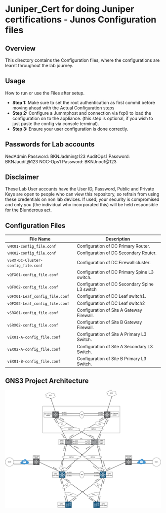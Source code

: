 # Juniper_Cert for doing Juniper certifications - Junos Configuration files

## Overview
This directory contains the Configuration files, where the configurations are learnt throughout the lab journey.

## Usage
How to run or use the Files after setup.


- **Step 1:** Make sure to set the root authentication as first commit before moving ahead with the Actual Configuration steps
- **Step 2:** Configure a Jummphost and connection via fxp0 to load the configuration on to the appliance. (this step is optional, if you wish to just paste the config via console terminal).
- **Step 3:** Ensure your user configuration is done correctly.

## Passwords for Lab accounts
NedAdmin Password: BKNJadmin@123
AuditOps1 Password: BKNJaudit@123
NOC-Ops1 Password: BKNJnoc1@123

## Disclaimer
These Lab User accounts have the User ID, Password, Public and Private Keys are open to people who can view this repository, so refrain from using these credentials on non lab devices. If used, your security is compromised and only you (the individual who incorporated this) will be held responsible for the Blunderous act.

## Configuration Files
| File Name         | Description                                   |
|-------------------|-----------------------------------------------|
| `vMX01-config_file.conf`       | Configuration of DC Primary Router.                 |
| `vMX02-config_file.conf`       | Configuration of DC Secondary Router.                 |
| `vSRX-DC-Cluster-config_file.conf`       | Configuration of DC Firewall cluster.                 |
| `vQFX01-config_file.conf`       | Configuration of DC Primary Spine L3 switch.                 |
| `vQFX02-config_file.conf`       | Configuration of DC Secondary Spine L3 switch              |
| `vQFX01-Leaf_config_file.conf`       | Configuration of DC Leaf switch1.                 |
| `vQFX02-Leaf_config_file.conf`       | Configuration of DC Leaf switch2              |
| `vSRX01-config_file.conf`       | Configuration of Site A Gateway Firewall.                 |
| `vSRX02-config_file.conf`       | Configuration of Site B Gateway Firewall.                 |
| `vEX01-A-config_file.conf`       | Configuration of Site A Primary L3 Switch.                 | 
| `vEX02-A-config_file.conf`       | Configuration of Site A Secondary L3 Switch.                 | 
| `vEX01-B-config_file.conf`       | Configuration of Site B Primary L3 Switch.                 | 


## GNS3 Project Architecture

![Lab Architecture](/junos_config_files/GNS3-JNCIA_LAB-DC.png)
